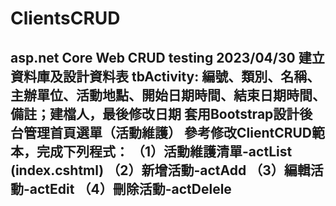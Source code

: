 # ClientsCRUD
 asp.net Core Web CRUD testing 
2023/04/30
建立資料庫及設計資料表 tbActivity: 編號、類別、名稱、主辦單位、活動地點、開始日期時間、結束日期時間、備註；建檔人，最後修改日期
套用Bootstrap設計後台管理首頁選單（活動維護）
參考修改ClientCRUD範本，完成下列程式： （1）活動維護清單-actList (index.cshtml) （2）新增活動-actAdd （3）編輯活動-actEdit （4）刪除活動-actDelele
--

